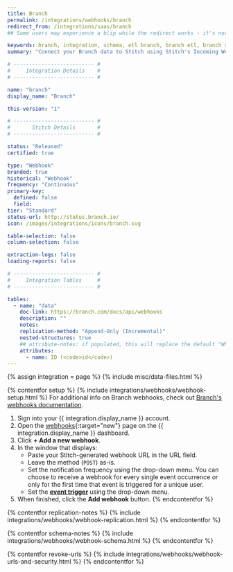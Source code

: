 ```yaml
---
title: Branch
permalink: /integrations/webhooks/branch
redirect_from: /integrations/saas/branch
## Some users may experience a blip while the redirect works - it's normal.

keywords: branch, integration, schema, etl branch, branch etl, branch schema, stitch webhooks
summary: "Connect your Branch data to Stitch using Stitch's Incoming Webhooks integration. In this guide, you'll find setup instructions, info about replication, and the data you can expect to see in your data warehouse."

# -------------------------- #
#     Integration Details    #
# -------------------------- #

name: "branch"
display_name: "Branch"

this-version: "1"

# -------------------------- #
#       Stitch Details       #
# -------------------------- #

status: "Released"
certified: true

type: "Webhook"
branded: true
historical: "Webhook"
frequency: "Continuous"
primary-key:
  defined: false
  field: 
tier: "Standard"
status-url: http://status.branch.io/
icon: /images/integrations/icons/branch.svg

table-selection: false
column-selection: false

extraction-logs: false
loading-reports: false

# -------------------------- #
#     Integration Tables     #
# -------------------------- #

tables:
  - name: "data"
    doc-link: https://branch.com/docs/api/webhooks
    description: ""
    notes: 
    replication-method: "Append-Only (Incremental)"
    nested-structures: true
    ## attribute-notes: if populated, this will replace the default "While we try to include everything here..." copy.
    attributes:
      - name: ID (<code>id</code>)
---
```

{% assign integration = page %}
{% include misc/data-files.html %}

{% contentfor setup %}
{% include integrations/webhooks/webhook-setup.html %} For additional info on Branch webhooks, check out [Branch's webhooks documentation](https://dev.branch.io/getting-started/webhooks/guide/).

1. Sign into your {{ integration.display_name }} account.
2. Open the [webhooks](https://dashboard.branch.io/data-import-export/webhooks){:target="new"} page on the {{ integration.display_name }} dashboard.
3. Click **+ Add a new webhook**. 
4. In the window that displays:
   - Paste your Stitch-generated webhook URL in the URL field.
   - Leave the method (`POST`) as-is.
   - Set the notification frequency using the drop-down menu. You can choose to receive a webhook for every single event occurrence or only for the first time that event is triggered for a unique user.
   - Set the [**event trigger**](https://dev.branch.io/getting-started/webhooks/guide/#event-trigger) using the drop-down menu.
5. When finished, click the **Add webhook** button.
{% endcontentfor %}



{% contentfor replication-notes %}
{% include integrations/webhooks/webhook-replication.html %}
{% endcontentfor %}



{% contentfor schema-notes %}
{% include integrations/webhooks/webhook-schema.html %}
{% endcontentfor %}



{% contentfor revoke-urls %}
{% include integrations/webhooks/webhook-urls-and-security.html %}
{% endcontentfor %}